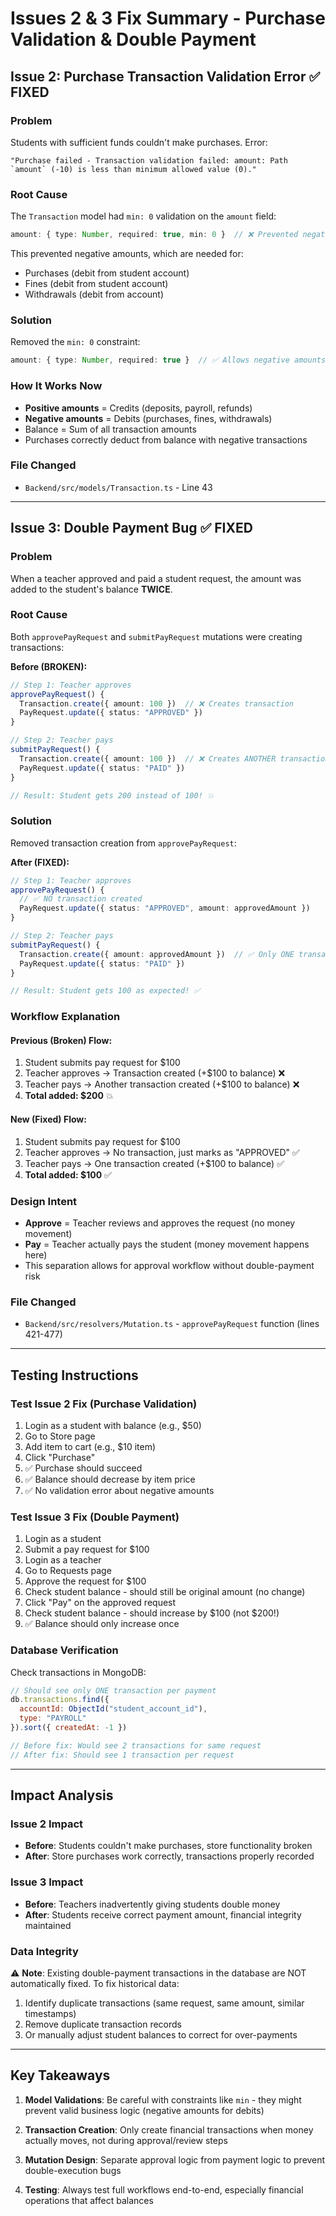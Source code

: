 # Issues 2 & 3 Fix Summary - Purchase Validation & Double Payment

## Issue 2: Purchase Transaction Validation Error ✅ FIXED

### Problem
Students with sufficient funds couldn't make purchases. Error:
```
"Purchase failed - Transaction validation failed: amount: Path `amount` (-10) is less than minimum allowed value (0)."
```

### Root Cause
The `Transaction` model had `min: 0` validation on the `amount` field:
```typescript
amount: { type: Number, required: true, min: 0 }  // ❌ Prevented negative amounts
```

This prevented negative amounts, which are needed for:
- Purchases (debit from student account)
- Fines (debit from student account)
- Withdrawals (debit from account)

### Solution
Removed the `min: 0` constraint:
```typescript
amount: { type: Number, required: true }  // ✅ Allows negative amounts for debits
```

### How It Works Now
- **Positive amounts** = Credits (deposits, payroll, refunds)
- **Negative amounts** = Debits (purchases, fines, withdrawals)
- Balance = Sum of all transaction amounts
- Purchases correctly deduct from balance with negative transactions

### File Changed
- `Backend/src/models/Transaction.ts` - Line 43

---

## Issue 3: Double Payment Bug ✅ FIXED

### Problem
When a teacher approved and paid a student request, the amount was added to the student's balance **TWICE**.

### Root Cause
Both `approvePayRequest` and `submitPayRequest` mutations were creating transactions:

**Before (BROKEN):**
```typescript
// Step 1: Teacher approves
approvePayRequest() {
  Transaction.create({ amount: 100 })  // ❌ Creates transaction
  PayRequest.update({ status: "APPROVED" })
}

// Step 2: Teacher pays
submitPayRequest() {
  Transaction.create({ amount: 100 })  // ❌ Creates ANOTHER transaction
  PayRequest.update({ status: "PAID" })
}

// Result: Student gets 200 instead of 100! 💥
```

### Solution
Removed transaction creation from `approvePayRequest`:

**After (FIXED):**
```typescript
// Step 1: Teacher approves
approvePayRequest() {
  // ✅ NO transaction created
  PayRequest.update({ status: "APPROVED", amount: approvedAmount })
}

// Step 2: Teacher pays
submitPayRequest() {
  Transaction.create({ amount: approvedAmount })  // ✅ Only ONE transaction
  PayRequest.update({ status: "PAID" })
}

// Result: Student gets 100 as expected! ✅
```

### Workflow Explanation

#### Previous (Broken) Flow:
1. Student submits pay request for $100
2. Teacher approves → Transaction created (+$100 to balance) ❌
3. Teacher pays → Another transaction created (+$100 to balance) ❌
4. **Total added: $200** 💥

#### New (Fixed) Flow:
1. Student submits pay request for $100
2. Teacher approves → No transaction, just marks as "APPROVED" ✅
3. Teacher pays → One transaction created (+$100 to balance) ✅
4. **Total added: $100** ✅

### Design Intent
- **Approve** = Teacher reviews and approves the request (no money movement)
- **Pay** = Teacher actually pays the student (money movement happens here)
- This separation allows for approval workflow without double-payment risk

### File Changed
- `Backend/src/resolvers/Mutation.ts` - `approvePayRequest` function (lines 421-477)

---

## Testing Instructions

### Test Issue 2 Fix (Purchase Validation)
1. Login as a student with balance (e.g., $50)
2. Go to Store page
3. Add item to cart (e.g., $10 item)
4. Click "Purchase"
5. ✅ Purchase should succeed
6. ✅ Balance should decrease by item price
7. ✅ No validation error about negative amounts

### Test Issue 3 Fix (Double Payment)
1. Login as a student
2. Submit a pay request for $100
3. Login as a teacher
4. Go to Requests page
5. Approve the request for $100
6. Check student balance - should still be original amount (no change)
7. Click "Pay" on the approved request
8. Check student balance - should increase by $100 (not $200!)
9. ✅ Balance should only increase once

### Database Verification
Check transactions in MongoDB:
```javascript
// Should see only ONE transaction per payment
db.transactions.find({ 
  accountId: ObjectId("student_account_id"),
  type: "PAYROLL" 
}).sort({ createdAt: -1 })

// Before fix: Would see 2 transactions for same request
// After fix: Should see 1 transaction per request
```

---

## Impact Analysis

### Issue 2 Impact
- **Before**: Students couldn't make purchases, store functionality broken
- **After**: Store purchases work correctly, transactions properly recorded

### Issue 3 Impact
- **Before**: Teachers inadvertently giving students double money
- **After**: Students receive correct payment amount, financial integrity maintained

### Data Integrity
⚠️ **Note**: Existing double-payment transactions in the database are NOT automatically fixed. To fix historical data:
1. Identify duplicate transactions (same request, same amount, similar timestamps)
2. Remove duplicate transaction records
3. Or manually adjust student balances to correct for over-payments

---

## Key Takeaways

1. **Model Validations**: Be careful with constraints like `min` - they might prevent valid business logic (negative amounts for debits)

2. **Transaction Creation**: Only create financial transactions when money actually moves, not during approval/review steps

3. **Mutation Design**: Separate approval logic from payment logic to prevent double-execution bugs

4. **Testing**: Always test full workflows end-to-end, especially financial operations that affect balances

